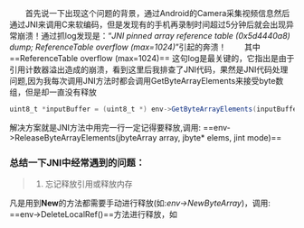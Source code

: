 　　首先说一下出现这个问题的背景，通过Android的Camera采集视频信息然后通过JNI来调用C来软编码，但是发现有的手机再录制时间超过5分钟后就会出现异常崩溃！通过抓log发现是：“*JNI pinned array reference table (0x5d4440a8) dump; ReferenceTable overflow (max=1024)*”引起的奔溃！
  　　其中 ==ReferenceTable overflow (max=1024)== 这句log是最关键的，它指出是由于引用计数器溢出造成的崩溃，看到这里后我排查了JNI代码，果然是JNI代码处理问题,因为我每次调用JNI方法时都会调用GetByteArrayElements来接受byte数组，但是却一直没有释放
~~~ java
uint8_t *inputBuffer = (uint8_t *) env->GetByteArrayElements(inputBuffer_, 0);
~~~    
解决方案就是JNI方法中用完一行一定记得要释放,调用: ==env->ReleaseByteArrayElements(jbyteArray array, jbyte* elems,
        jint mode)==
### 总结一下JNI中经常遇到的问题：
> 1. 忘记释放引用或释放内存         

凡是用到**New**的方法都需要手动进行释放(如:*env->NewByteArray*)，调用: ==env->DeleteLocalRef()==方法进行释放，如
